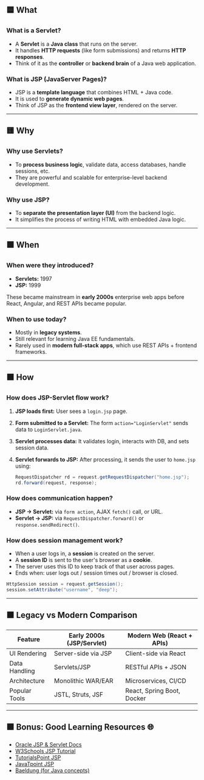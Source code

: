 ## 🟦 What

### **What is a Servlet?**

* A **Servlet** is a **Java class** that runs on the server.
* It handles **HTTP requests** (like form submissions) and returns **HTTP responses**.
* Think of it as the **controller** or **backend brain** of a Java web application.

### **What is JSP (JavaServer Pages)?**

* JSP is a **template language** that combines HTML + Java code.
* It is used to **generate dynamic web pages**.
* Think of JSP as the **frontend view layer**, rendered on the server.

---

## 🟨 Why

### **Why use Servlets?**

* To **process business logic**, validate data, access databases, handle sessions, etc.
* They are powerful and scalable for enterprise-level backend development.

### **Why use JSP?**

* To **separate the presentation layer (UI)** from the backend logic.
* It simplifies the process of writing HTML with embedded Java logic.

---

## 🟩 When

### **When were they introduced?**

* **Servlets:** 1997
* **JSP:** 1999

These became mainstream in **early 2000s** enterprise web apps before React, Angular, and REST APIs became popular.

### **When to use today?**

* Mostly in **legacy systems**.
* Still relevant for learning Java EE fundamentals.
* Rarely used in **modern full-stack apps**, which use REST APIs + frontend frameworks.

---

## 🟧 How

### **How does JSP-Servlet flow work?**

1. **JSP loads first:** User sees a `login.jsp` page.
2. **Form submitted to a Servlet:** The form `action="LoginServlet"` sends data to `LoginServlet.java`.
3. **Servlet processes data:** It validates login, interacts with DB, and sets session data.
4. **Servlet forwards to JSP:** After processing, it sends the user to `home.jsp` using:

   ```java
   RequestDispatcher rd = request.getRequestDispatcher("home.jsp");
   rd.forward(request, response);
   ```

### **How does communication happen?**

* **JSP → Servlet:** via `form action`, AJAX `fetch()` call, or URL.
* **Servlet → JSP:** via `RequestDispatcher.forward()` or `response.sendRedirect()`.

### **How does session management work?**

* When a user logs in, a **session** is created on the server.
* A **session ID** is sent to the user's browser as a **cookie**.
* The server uses this ID to keep track of that user across pages.
* Ends when: user logs out / session times out / browser is closed.

```java
HttpSession session = request.getSession();
session.setAttribute("username", "deep");
```

---

## 🟫 Legacy vs Modern Comparison

| Feature       | Early 2000s (JSP/Servlet) | Modern Web (React + APIs)  |
| ------------- | ------------------------- | -------------------------- |
| UI Rendering  | Server-side via JSP       | Client-side via React      |
| Data Handling | Servlets/JSP              | RESTful APIs + JSON        |
| Architecture  | Monolithic WAR/EAR        | Microservices, CI/CD       |
| Popular Tools | JSTL, Struts, JSF         | React, Spring Boot, Docker |

---

## 🟪 Bonus: Good Learning Resources 🌐

* [Oracle JSP & Servlet Docs](https://docs.oracle.com/javaee/)
* [W3Schools JSP Tutorial](https://www.w3schools.com/jsp/)
* [TutorialsPoint JSP](https://www.tutorialspoint.com/jsp/index.htm)
* [JavaTpoint JSP](https://www.javatpoint.com/jsp-tutorial)
* [Baeldung (for Java concepts)](https://www.baeldung.com/)

